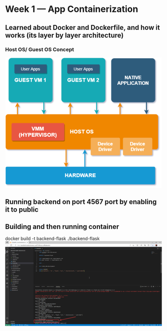 # Week 1 — App Containerization

## Learned about Docker and Dockerfile, and how it works (its layer by layer architecture)

### Host OS/ Guest OS Concept
![Architecture image](https://github.com/parulbedi/aws-bootcamp-cruddur-2023/blob/main/screenshots/hosted-hypervisor.png)
## Running backend on port 4567 port by enabling it to public
## Building and then running container
docker build -t  backend-flask ./backend-flask
![Architecture image](https://github.com/parulbedi/aws-bootcamp-cruddur-2023/blob/main/screenshots/building%20container.png)

